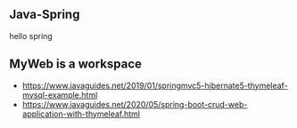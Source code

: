 ## Java-Spring
hello spring

## MyWeb is a workspace
- https://www.javaguides.net/2019/01/springmvc5-hibernate5-thymeleaf-mysql-example.html
- https://www.javaguides.net/2020/05/spring-boot-crud-web-application-with-thymeleaf.html
